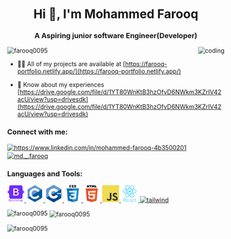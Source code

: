 



<h1 align="center">Hi 👋, I'm Mohammed Farooq</h1>
<h3 align="center">A Aspiring junior software Engineer(Developer)</h3>
<img align="right" alt="coding" wigth="400" src="https://media1.giphy.com/media/qgQUggAC3Pfv687qPC/giphy.gif">
<p align="left"> <img src="https://komarev.com/ghpvc/?username=farooq0095&label=Profile%20views&color=0e75b6&style=flat" alt="farooq0095" /> </p>

- 👨‍💻 All of my projects are available at [https://farooq-portfolio.netlify.app/](https://farooq-portfolio.netlify.app/)

- 📄 Know about my experiences [https://drive.google.com/file/d/1YT80WnKtB3hzOfvD6NWkm3KZrIV42acU/view?usp=drivesdk](https://drive.google.com/file/d/1YT80WnKtB3hzOfvD6NWkm3KZrIV42acU/view?usp=drivesdk)

<h3 align="left">Connect with me:</h3>
<p align="left">
<a href="https://linkedin.com/in/https://www.linkedin.com/in/mohammed-farooq-4b3500201" target="blank"><img align="center" src="https://raw.githubusercontent.com/rahuldkjain/github-profile-readme-generator/master/src/images/icons/Social/linked-in-alt.svg" alt="https://www.linkedin.com/in/mohammed-farooq-4b3500201" height="30" width="40" /></a>
<a href="https://instagram.com/md._.farooq" target="blank"><img align="center" src="https://raw.githubusercontent.com/rahuldkjain/github-profile-readme-generator/master/src/images/icons/Social/instagram.svg" alt="md._.farooq" height="30" width="40" /></a>
</p>

<h3 align="left">Languages and Tools:</h3>
<p align="left"> <a href="https://getbootstrap.com" target="_blank" rel="noreferrer"> <img src="https://raw.githubusercontent.com/devicons/devicon/master/icons/bootstrap/bootstrap-plain-wordmark.svg" alt="bootstrap" width="40" height="40"/> </a> <a href="https://www.cprogramming.com/" target="_blank" rel="noreferrer"> <img src="https://raw.githubusercontent.com/devicons/devicon/master/icons/c/c-original.svg" alt="c" width="40" height="40"/> </a> <a href="https://www.w3schools.com/cpp/" target="_blank" rel="noreferrer"> <img src="https://raw.githubusercontent.com/devicons/devicon/master/icons/cplusplus/cplusplus-original.svg" alt="cplusplus" width="40" height="40"/> </a> <a href="https://www.w3schools.com/css/" target="_blank" rel="noreferrer"> <img src="https://raw.githubusercontent.com/devicons/devicon/master/icons/css3/css3-original-wordmark.svg" alt="css3" width="40" height="40"/> </a> <a href="https://www.w3.org/html/" target="_blank" rel="noreferrer"> <img src="https://raw.githubusercontent.com/devicons/devicon/master/icons/html5/html5-original-wordmark.svg" alt="html5" width="40" height="40"/> </a> <a href="https://developer.mozilla.org/en-US/docs/Web/JavaScript" target="_blank" rel="noreferrer"> <img src="https://raw.githubusercontent.com/devicons/devicon/master/icons/javascript/javascript-original.svg" alt="javascript" width="40" height="40"/> </a> <a href="https://reactjs.org/" target="_blank" rel="noreferrer"> <img src="https://raw.githubusercontent.com/devicons/devicon/master/icons/react/react-original-wordmark.svg" alt="react" width="40" height="40"/> </a> <a href="https://tailwindcss.com/" target="_blank" rel="noreferrer"> <img src="https://www.vectorlogo.zone/logos/tailwindcss/tailwindcss-icon.svg" alt="tailwind" width="40" height="40"/> </a> </p>

<p><img align="left" src="https://github-readme-stats.vercel.app/api/top-langs?username=farooq0095&show_icons=true&locale=en&layout=compact" alt="farooq0095" /></p>

<p>&nbsp;<img align="center" src="https://github-readme-stats.vercel.app/api?username=farooq0095&show_icons=true&locale=en" alt="farooq0095" /></p>

<p><img align="center" src="https://github-readme-streak-stats.herokuapp.com/?user=farooq0095&" alt="farooq0095" /></p>

